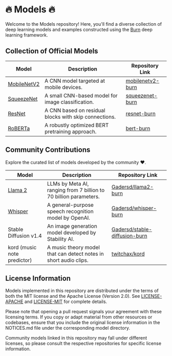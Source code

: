 # 🔥 Models 🔥

Welcome to the Models repository! Here, you'll find a diverse collection of deep learning models and
examples constructed using the [Burn](https://github.com/burn-rs/burn) deep learning framework.

## Collection of Official Models

| Model                                           | Description                                           | Repository Link                              |
|-------------------------------------------------|-------------------------------------------------------|----------------------------------------------|
| [MobileNetV2](https://arxiv.org/abs/1801.04381) | A CNN model targeted at mobile devices.               | [mobilenetv2-burn](mobilenetv2-burn/README.md) |
| [SqueezeNet](https://arxiv.org/abs/1602.07360)  | A small CNN-based model for image classification.     | [squeezenet-burn](squeezenet-burn/README.md) |
| [ResNet](https://arxiv.org/abs/1512.03385)      | A CNN based on residual blocks with skip connections. | [resnet-burn](resnet-burn/README.md)         |
| [RoBERTa](https://arxiv.org/abs/1907.11692)     | A robustly optimized BERT pretraining approach.       | [bert-burn](bert-burn/README.md)             |

## Community Contributions

Explore the curated list of models developed by the community ♥.

| Model                                       | Description                                                       | Repository Link                                                                   |
|---------------------------------------------|-------------------------------------------------------------------|-----------------------------------------------------------------------------------|
| [Llama 2](https://arxiv.org/abs/2307.09288) | LLMs by Meta AI, ranging from 7 billion to 70 billion parameters. | [Gadersd/llama2-burn](https://github.com/Gadersd/llama2-burn)                     |
| [Whisper](https://arxiv.org/abs/2212.04356) | A general-purpose speech recognition model by OpenAI.             | [Gadersd/whisper-burn](https://github.com/Gadersd/whisper-burn)                   |
| Stable Diffusion v1.4                       | An image generation model developed by Stability AI.              | [Gadersd/stable-diffusion-burn](https://github.com/Gadersd/stable-diffusion-burn) |
| kord (music note predictor)                 | A music theory model that can detect notes in short audio clips.  | [twitchax/kord](https://github.com/twitchax/kord)                                 |

## License Information

Models implemented in this repository are distributed under the terms of both the MIT license and
the Apache License (Version 2.0). See [LICENSE-APACHE](./LICENSE-APACHE) and
[LICENSE-MIT](./LICENSE-MIT) for complete details.

Please note that opening a pull request signals your agreement with these licensing terms. If you
copy or adapt material from other resources or codebases, ensure that you include the original
license information in the NOTICES.md file under the corresponding model directory.

Community models linked in this repository may fall under different licenses, so please consult the
respective repositories for specific license information.
